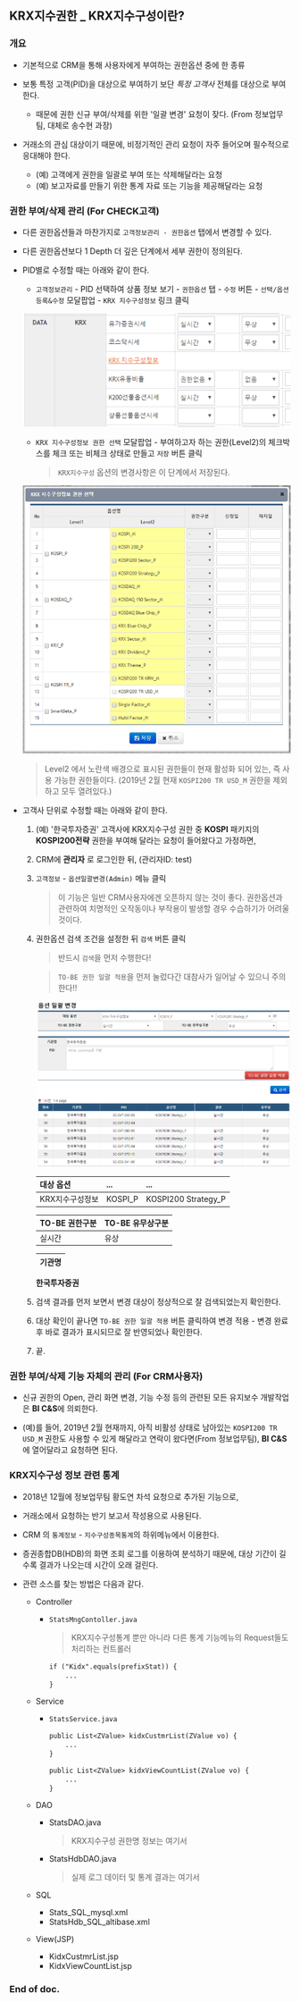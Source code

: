 ## KRX지수권한 _ KRX지수구성이란?


### 개요
- 기본적으로 CRM을 통해 사용자에게 부여하는 권한옵션 중에 한 종류

- 보통 특정 고객(PID)을 대상으로 부여하기 보단 _특정 고객사_ 전체를 대상으로 부여한다.
	- 때문에 권한 신규 부여/삭제를 위한 '일괄 변경' 요청이 잦다. (From 정보업무팀, 대체로 송수현 과장)

- 거래소의 관심 대상이기 때문에, 비정기적인 관리 요청이 자주 들어오며 필수적으로 응대해야 한다.
	- (예) 고객에게 권한을 일괄로 부여 또는 삭제해달라는 요청
	- (예) 보고자료를 만들기 위한 통계 자료 또는 기능을 제공해달라는 요청



### 권한 부여/삭제 관리 (For CHECK고객)
- 다른 권한옵션들과 마찬가지로 `고객정보관리 - 권한옵션` 탭에서 변경할 수 있다.
- 다른 권한옵션보다 1 Depth 더 깊은 단계에서 세부 권한이 정의된다.

- PID별로 수정할 때는 아래와 같이 한다.
	- `고객정보관리` - PID 선택하여 상품 정보 보기 - `권한옵션` 탭 - `수정` 버튼 - `선택/옵션 등록&수정` 모달팝업 - `KRX 지수구성정보` 링크 클릭

	![img](img/img_001.png)
	
	- `KRX 지수구성정보 권한 선택` 모달팝업 - 부여하고자 하는 권한(Level2)의 체크박스를 체크 또는 비체크 상태로 만들고 `저장` 버튼 클릭
		> `KRX지수구성` 옵션의 변경사항은 이 단계에서 저장된다.
	
	![img](img/img_002.png)
	
	> Level2 에서 노란색 배경으로 표시된 권한들이 현재 활성화 되어 있는, 즉 사용 가능한 권한들이다. (2019년 2월 현재 `KOSPI200 TR USD_M` 권한을 제외하고 모두 열려있다.)
	

- 고객사 단위로 수정할 때는 아래와 같이 한다.
	1. (예) '한국투자증권' 고객사에 KRX지수구성 권한 중 __KOSPI__ 패키지의 __KOSPI200전략__ 권한을 부여해 달라는 요청이 들어왔다고 가정하면,

	2. CRM에 __관리자__ 로 로그인한 뒤, (관리자ID: test)
	3. `고객정보` - `옵션일괄변경(Admin)` 메뉴 클릭
		> 이 기능은 일반 CRM사용자에겐 오픈하지 않는 것이 좋다. 권한옵션과 관련하여 치명적인 오작동이나 부작용이 발생할 경우 수습하기가 어려울 것이다.

	4. 권한옵션 검색 조건을 설정한 뒤 `검색` 버튼 클릭
		> 반드시 `검색`을 먼저 수행한다!

		> `TO-BE 권한 일괄 적용`을 먼저 눌렀다간 대참사가 일어날 수 있으니 주의한다!!
		
		![img](img/img_003.png)


		대상 옵션 | ... | ... |
		---- | ---- | ---- |
		KRX지수구성정보 | KOSPI_P | KOSPI200 Strategy_P |
		
		TO-BE 권한구분 | TO-BE 유무상구분 |
		---- | ---- |
		실시간 | 유상 |
		
		**기관명** |
		---- |
		 **한국투자증권**
		 

	5. 검색 결과를 먼저 보면서 변경 대상이 정상적으로 잘 검색되었는지 확인한다.
	
	6. 대상 확인이 끝나면 `TO-BE 권한 일괄 적용` 버튼 클릭하여 변경 적용 - 변경 완료 후 바로 결과가 표시되므로 잘 반영되었나 확인한다.

	7. 끝.
		



### 권한 부여/삭제 기능 자체의 관리 (For CRM사용자)

- 신규 권한의 Open, 관리 화면 변경, 기능 수정 등의 관련된 모든 유지보수 개발작업은 **BI C&S**에 의뢰한다.

- (예)를 들어, 2019년 2월 현재까지, 아직 비활성 상태로 남아있는 `KOSPI200 TR USD_M` 권한도 사용할 수 있게 해달라고 연락이 왔다면(From 정보업무팀), **BI C&S** 에 열어달라고 요청하면 된다.



### KRX지수구성 정보 관련 통계

- 2018년 12월에 정보업무팀 황도연 차석 요청으로 추가된 기능으로,
- 거래소에서 요청하는 반기 보고서 작성용으로 사용된다.

- CRM 의 `통계정보` - `지수구성종목통계`의 하위메뉴에서 이용한다.

- 증권종합DB(HDB)의 화면 조회 로그를 이용하여 분석하기 때문에, 대상 기간이 길수록 결과가 나오는데 시간이 오래 걸린다.

- 관련 소스를 찾는 방법은 다음과 같다.
	- Controller
		- `StatsMngContoller.java`
			> KRX지수구성통계 뿐만 아니라 다른 통계 기능메뉴의 Request들도 처리하는 컨트롤러
			```
			if ("Kidx".equals(prefixStat)) {
				...
			}
			```
	- Service
		- `StatsService.java`
			```
			public List<ZValue> kidxCustmrList(ZValue vo) {
				...
			}
			```
			```
			public List<ZValue> kidxViewCountList(ZValue vo) {
				...
			}
			```
			
	- DAO
		- StatsDAO.java
			> KRX지수구성 권한명 정보는 여기서
		- StatsHdbDAO.java
			> 실제 로그 데이터 및 통계 결과는 여기서
	- SQL
		- Stats_SQL_mysql.xml
		- StatsHdb_SQL_altibase.xml

	- View(JSP)
		- KidxCustmrList.jsp
		- KidxViewCountList.jsp
	







### End of doc.
